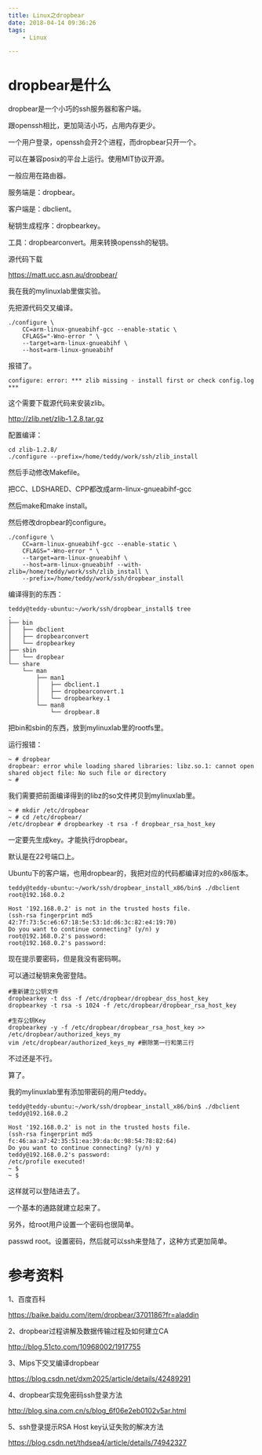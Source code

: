 ```yaml
---
title: Linux之dropbear
date: 2018-04-14 09:36:26
tags:
	- Linux

---
```




# dropbear是什么

dropbear是一个小巧的ssh服务器和客户端。

跟openssh相比，更加简洁小巧，占用内存更少。

一个用户登录，openssh会开2个进程，而dropbear只开一个。

可以在兼容posix的平台上运行。使用MIT协议开源。

一般应用在路由器。



服务端是：dropbear。

客户端是：dbclient。

秘钥生成程序：dropbearkey。

工具：dropbearconvert。用来转换openssh的秘钥。

源代码下载

https://matt.ucc.asn.au/dropbear/



我在我的mylinuxlab里做实验。

先把源代码交叉编译。

```
./configure \
    CC=arm-linux-gnueabihf-gcc --enable-static \
	CFLAGS="-Wno-error " \
    --target=arm-linux-gnueabihf \
    --host=arm-linux-gnueabihf 
```

报错了。

```
configure: error: *** zlib missing - install first or check config.log ***
```

这个需要下载源代码来安装zlib。

http://zlib.net/zlib-1.2.8.tar.gz

配置编译：

```
cd zlib-1.2.8/
./configure --prefix=/home/teddy/work/ssh/zlib_install
```

然后手动修改Makefile。

把CC、LDSHARED、CPP都改成arm-linux-gnueabihf-gcc

然后make和make install。

然后修改dropbear的configure。

```
./configure \
    CC=arm-linux-gnueabihf-gcc --enable-static \
	CFLAGS="-Wno-error " \
    --target=arm-linux-gnueabihf \
    --host=arm-linux-gnueabihf --with-zlib=/home/teddy/work/ssh/zlib_install \
    --prefix=/home/teddy/work/ssh/dropbear_install
```

编译得到的东西：

```
teddy@teddy-ubuntu:~/work/ssh/dropbear_install$ tree
.
├── bin
│   ├── dbclient
│   ├── dropbearconvert
│   └── dropbearkey
├── sbin
│   └── dropbear
└── share
    └── man
        ├── man1
        │   ├── dbclient.1
        │   ├── dropbearconvert.1
        │   └── dropbearkey.1
        └── man8
            └── dropbear.8

```

把bin和sbin的东西，放到mylinuxlab里的rootfs里。

运行报错：

```
~ # dropbear
dropbear: error while loading shared libraries: libz.so.1: cannot open shared object file: No such file or directory
~ # 
```

我们需要把前面编译得到的libz的so文件拷贝到mylinuxlab里。

```
~ # mkdir /etc/dropbear
~ # cd /etc/dropbear/
/etc/dropbear # dropbearkey -t rsa -f dropbear_rsa_host_key
```

一定要先生成key。才能执行dropbear。

默认是在22号端口上。

Ubuntu下的客户端，也用dropbear的，我把对应的代码都编译对应的x86版本。

```
teddy@teddy-ubuntu:~/work/ssh/dropbear_install_x86/bin$ ./dbclient root@192.168.0.2 

Host '192.168.0.2' is not in the trusted hosts file.
(ssh-rsa fingerprint md5 42:7f:73:5c:e6:67:18:5e:53:1d:d6:3c:82:e4:19:70)
Do you want to continue connecting? (y/n) y
root@192.168.0.2's password: 
root@192.168.0.2's password: 
```

现在提示要密码，但是我没有密码啊。

可以通过秘钥来免密登陆。





```
#重新建立公钥文件
dropbearkey -t dss -f /etc/dropbear/dropbear_dss_host_key
dropbearkey -t rsa -s 1024 -f /etc/dropbear/dropbear_rsa_host_key

#生存公钥Key
dropbearkey -y -f /etc/dropbear/dropbear_rsa_host_key >> /etc/dropbear/authorized_keys_my
vim /etc/dropbear/authorized_keys_my #删除第一行和第三行
```

不过还是不行。

算了。

我的mylinuxlab里有添加带密码的用户teddy。

```
teddy@teddy-ubuntu:~/work/ssh/dropbear_install_x86/bin$ ./dbclient teddy@192.168.0.2 

Host '192.168.0.2' is not in the trusted hosts file.
(ssh-rsa fingerprint md5 fc:46:aa:a7:42:35:51:ea:39:da:0c:98:54:78:82:64)
Do you want to continue connecting? (y/n) y
teddy@192.168.0.2's password: 
/etc/profile executed!
~ $ 
~ $ 
```

这样就可以登陆进去了。

一个基本的通路就建立起来了。



另外，给root用户设置一个密码也很简单。

passwd root。设置密码，然后就可以ssh来登陆了，这种方式更加简单。



# 参考资料

1、百度百科

https://baike.baidu.com/item/dropbear/3701186?fr=aladdin

2、dropbear过程讲解及数据传输过程及如何建立CA

http://blog.51cto.com/10968002/1917755

3、Mips下交叉编译dropbear

https://blog.csdn.net/dxm2025/article/details/42489291

4、dropbear实现免密码ssh登录方法

http://blog.sina.com.cn/s/blog_6f06e2eb0102v5ar.html

5、ssh登录提示RSA Host key认证失败的解决方法

https://blog.csdn.net/thdsea4/article/details/74942327